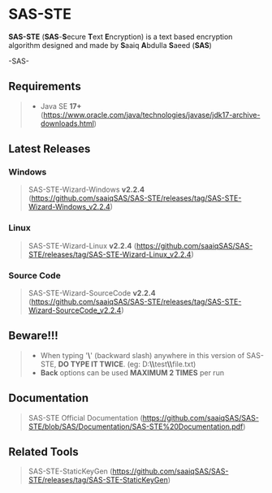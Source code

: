 # SAS-STE
<b>SAS-STE</b> (<b>SAS</b>-<b>S</b>ecure <b>T</b>ext <b>E</b>ncryption) is a text based encryption algorithm designed and made by <b>S</b>aaiq <b>A</b>bdulla <b>S</b>aeed (<b>SAS</b>)

-SAS-

## Requirements
> - Java SE <b>17+</b> (https://www.oracle.com/java/technologies/javase/jdk17-archive-downloads.html)


## Latest Releases

### Windows
> SAS-STE-Wizard-Windows <b>v2.2.4</b> (https://github.com/saaiqSAS/SAS-STE/releases/tag/SAS-STE-Wizard-Windows_v2.2.4)

### Linux
> SAS-STE-Wizard-Linux <b>v2.2.4</b> (https://github.com/saaiqSAS/SAS-STE/releases/tag/SAS-STE-Wizard-Linux_v2.2.4)

### Source Code
> SAS-STE-Wizard-SourceCode <b>v2.2.4</b> (https://github.com/saaiqSAS/SAS-STE/releases/tag/SAS-STE-Wizard-SourceCode_v2.2.4)

## Beware!!!
> - When typing '<b>\\</b>' (backward slash) anywhere in this version of SAS-STE, <b>DO TYPE IT TWICE</b>. (eg: D:<b>\\\\</b>test<b>\\\\</b>file.txt)
> - <b>Back</b> options can be used <b>MAXIMUM 2 TIMES</b> per run

## Documentation
> SAS-STE Official Documentation (https://github.com/saaiqSAS/SAS-STE/blob/SAS/Documentation/SAS-STE%20Documentation.pdf)

## Related Tools
> SAS-STE-StaticKeyGen (https://github.com/saaiqSAS/SAS-STE/releases/tag/SAS-STE-StaticKeyGen)
